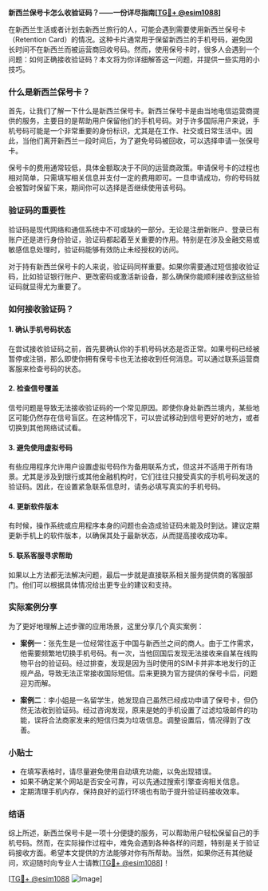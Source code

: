 **新西兰保号卡怎么收验证码？——一份详尽指南[[TG💪+ @esim1088](https://t.me/s/esim1088)]**

在新西兰生活或者计划去新西兰旅行的人，可能会遇到需要使用新西兰保号卡（Retention Card）的情况。这种卡片通常用于保留新西兰的手机号码，避免因长时间不在新西兰而被运营商回收号码。然而，使用保号卡时，很多人会遇到一个问题：如何正确接收验证码？本文将为你详细解答这一问题，并提供一些实用的小技巧。

### 什么是新西兰保号卡？

首先，让我们了解一下什么是新西兰保号卡。新西兰保号卡是由当地电信运营商提供的服务，主要目的是帮助用户保留他们的手机号码。对于许多国际用户来说，手机号码可能是一个非常重要的身份标识，尤其是在工作、社交或日常生活中。因此，当他们离开新西兰一段时间后，为了避免号码被回收，可以选择申请一张保号卡。

保号卡的费用通常较低，具体金额取决于不同的运营商政策。申请保号卡的过程也相对简单，只需填写相关信息并支付一定的费用即可。一旦申请成功，你的号码就会被暂时保留下来，期间你可以选择是否继续使用该号码。

### 验证码的重要性

验证码是现代网络和通信系统中不可或缺的一部分。无论是注册新账户、登录已有账户还是进行身份验证，验证码都起着至关重要的作用。特别是在涉及金融交易或敏感信息处理时，验证码能够有效防止未经授权的访问。

对于持有新西兰保号卡的人来说，验证码同样重要。如果你需要通过短信接收验证码，比如验证银行账户、更改密码或激活新设备，那么确保你能顺利接收到这些验证码就显得尤为重要了。

### 如何接收验证码？

#### 1. 确认手机号码状态

在尝试接收验证码之前，首先要确认你的手机号码状态是否正常。如果号码已经被暂停或注销，那么即使你拥有保号卡也无法接收到任何消息。可以通过联系运营商客服来检查号码的状态。

#### 2. 检查信号覆盖

信号问题是导致无法接收验证码的一个常见原因。即使你身处新西兰境内，某些地区可能仍然存在信号盲区。在这种情况下，可以尝试移动到信号更好的地方，或者切换到其他网络试试看。

#### 3. 避免使用虚拟号码

有些应用程序允许用户设置虚拟号码作为备用联系方式，但这并不适用于所有场景。尤其是涉及到银行或其他金融机构时，它们往往只接受真实的手机号码发送的验证码。因此，在设置紧急联系信息时，请务必填写真实的手机号码。

#### 4. 更新软件版本

有时候，操作系统或应用程序本身的问题也会造成验证码未能及时到达。建议定期更新手机上的软件版本，以确保其处于最新状态，从而提高接收成功率。

#### 5. 联系客服寻求帮助

如果以上方法都无法解决问题，最后一步就是直接联系相关服务提供商的客服部门。他们可以根据具体情况给出更专业的建议和支持。

### 实际案例分享

为了更好地理解上述步骤的应用场景，这里分享几个真实案例：

- **案例一**：张先生是一位经常往返于中国与新西兰之间的商人。由于工作需求，他需要频繁地切换手机号码。有一次，当他回国后发现无法接收来自某在线购物平台的验证码。经过排查，发现是因为当时使用的SIM卡并非本地发行的正规产品，导致无法正常接收国际短信。后来更换为官方提供的保号卡后，问题迎刃而解。
  
- **案例二**：李小姐是一名留学生，她发现自己虽然已经成功申请了保号卡，但仍然无法收到验证码。经过咨询发现，原来是她的手机设置了过滤垃圾邮件的功能，误将合法商家发来的短信归类为垃圾信息。调整设置后，情况得到了改善。

### 小贴士

- 在填写表格时，请尽量避免使用自动填充功能，以免出现错误。
- 如果不确定某个网站是否安全可靠，可以先通过搜索引擎查询相关信息。
- 定期清理手机内存，保持良好的运行环境也有助于提升验证码接收效率。

### 结语

综上所述，新西兰保号卡是一项十分便捷的服务，可以帮助用户轻松保留自己的手机号码。然而，在实际操作过程中，难免会遇到各种各样的问题，特别是关于验证码接收方面。希望本文提供的方法能够对你有所帮助。当然，如果你还有其他疑问，欢迎随时向专业人士请教[[TG💪+ @esim1088](https://t.me/s/esim1088)]！

[[TG💪+ @esim1088](https://t.me/s/esim1088) ![Image](https://i.postimg.cc/4NQfJmqS/Snipaste-2025-05-13-00-14-12.png)]